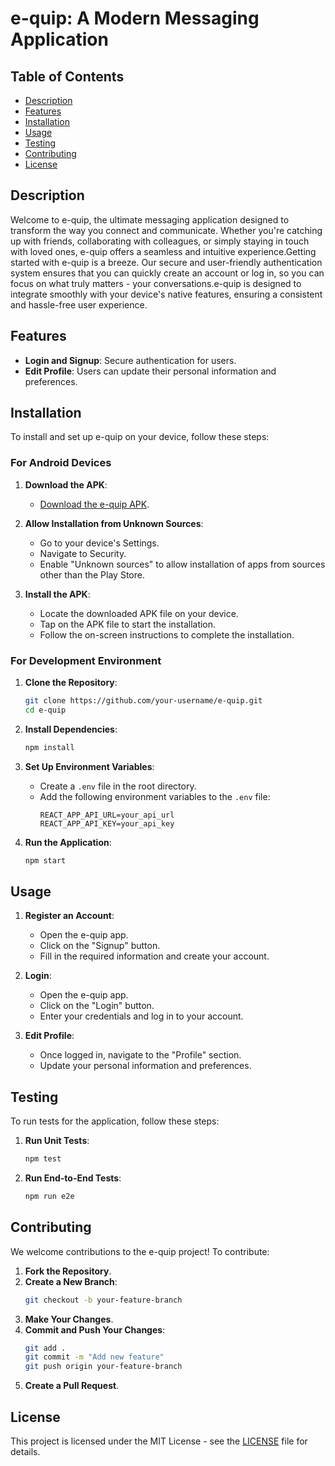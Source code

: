 # e-quip: A Modern Messaging Application

## Table of Contents
- [Description](#description)
- [Features](#features)
- [Installation](#installation)
- [Usage](#usage)
- [Testing](#testing)
- [Contributing](#contributing)
- [License](#license)

## Description
Welcome to e-quip, the ultimate messaging application designed to transform the way you connect and communicate. Whether you're catching up with friends, collaborating with colleagues, or simply staying in touch with loved ones, e-quip offers a seamless and intuitive experience.Getting started with e-quip is a breeze. Our secure and user-friendly authentication system ensures that you can quickly create an account or log in, so you can focus on what truly matters - your conversations.e-quip is designed to integrate smoothly with your device's native features, ensuring a consistent and hassle-free user experience.
## Features
- **Login and Signup**: Secure authentication for users.
- **Edit Profile**: Users can update their personal information and preferences.

## Installation

To install and set up e-quip on your device, follow these steps:

### For Android Devices

1. **Download the APK**:
    - [Download the e-quip APK](link-to-your-apk).

2. **Allow Installation from Unknown Sources**:
    - Go to your device's Settings.
    - Navigate to Security.
    - Enable "Unknown sources" to allow installation of apps from sources other than the Play Store.

3. **Install the APK**:
    - Locate the downloaded APK file on your device.
    - Tap on the APK file to start the installation.
    - Follow the on-screen instructions to complete the installation.

### For Development Environment

1. **Clone the Repository**:
    ```bash
    git clone https://github.com/your-username/e-quip.git
    cd e-quip
    ```

2. **Install Dependencies**:
    ```bash
    npm install
    ```

3. **Set Up Environment Variables**:
    - Create a `.env` file in the root directory.
    - Add the following environment variables to the `.env` file:
      ```plaintext
      REACT_APP_API_URL=your_api_url
      REACT_APP_API_KEY=your_api_key
      ```

4. **Run the Application**:
    ```bash
    npm start
    ```

## Usage

1. **Register an Account**:
    - Open the e-quip app.
    - Click on the "Signup" button.
    - Fill in the required information and create your account.

2. **Login**:
    - Open the e-quip app.
    - Click on the "Login" button.
    - Enter your credentials and log in to your account.

3. **Edit Profile**:
    - Once logged in, navigate to the "Profile" section.
    - Update your personal information and preferences.

## Testing

To run tests for the application, follow these steps:

1. **Run Unit Tests**:
    ```bash
    npm test
    ```

2. **Run End-to-End Tests**:
    ```bash
    npm run e2e
    ```

## Contributing

We welcome contributions to the e-quip project! To contribute:

1. **Fork the Repository**.
2. **Create a New Branch**:
    ```bash
    git checkout -b your-feature-branch
    ```
3. **Make Your Changes**.
4. **Commit and Push Your Changes**:
    ```bash
    git add .
    git commit -m "Add new feature"
    git push origin your-feature-branch
    ```
5. **Create a Pull Request**.

## License

This project is licensed under the MIT License - see the [LICENSE](LICENSE) file for details.
